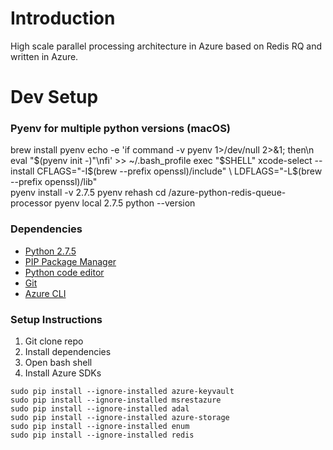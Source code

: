 # Introduction 
High scale parallel processing architecture in Azure based on Redis RQ and written in Azure.

# Dev Setup

### Pyenv for multiple python versions (macOS)
brew install pyenv
echo -e 'if command -v pyenv 1>/dev/null 2>&1; then\n  eval "$(pyenv init -)"\nfi' >> ~/.bash_profile
exec "$SHELL"
xcode-select --install
CFLAGS="-I$(brew --prefix openssl)/include" \
LDFLAGS="-L$(brew --prefix openssl)/lib" \
pyenv install -v 2.7.5
pyenv rehash
cd <yourlocalpath>/azure-python-redis-queue-processor
pyenv local 2.7.5
python --version

### Dependencies
- [Python 2.7.5](http://#)
- [PIP Package Manager](https://pip.pypa.io/en/stable/installing/)
- [Python code editor](http://#)
- [Git](http://#)
- [Azure CLI](http://)

### Setup Instructions
1. Git clone repo
2. Install dependencies
3. Open bash shell
4. Install Azure SDKs
```
sudo pip install --ignore-installed azure-keyvault
sudo pip install --ignore-installed msrestazure
sudo pip install --ignore-installed adal
sudo pip install --ignore-installed azure-storage
sudo pip install --ignore-installed enum
sudo pip install --ignore-installed redis
```